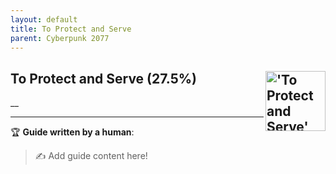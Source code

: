 ```yaml
---
layout: default
title: To Protect and Serve
parent: Cyberpunk 2077
---
```


## To Protect and Serve (27.5%) <img align="right" src="https://cdn.cloudflare.steamstatic.com/steamcommunity/public/images/apps/1091500/a51caf46e315b285be58a7d6cf7013a7b0c44a41.jpg" alt="'To Protect and Serve' achievement icon" width="96" height="96">

__

---

:trophy: **Guide written by a human**:

> :writing_hand: Add guide content here!

